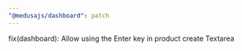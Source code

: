 ```yaml
---
"@medusajs/dashboard": patch
---
```


fix(dashboard): Allow using the Enter key in product create Textarea
